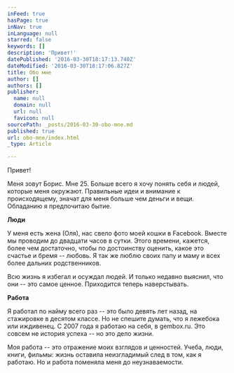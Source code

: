 ```yaml
---
inFeed: true
hasPage: true
inNav: true
inLanguage: null
starred: false
keywords: []
description: 'Привет!'
datePublished: '2016-03-30T18:17:13.740Z'
dateModified: '2016-03-30T18:17:06.827Z'
title: Обо мне
author: []
authors: []
publisher:
  name: null
  domain: null
  url: null
  favicon: null
sourcePath: _posts/2016-03-30-obo-mne.md
published: true
url: obo-mne/index.html
_type: Article

---
```

Привет!

Меня зовут Борис. Мне 25\. Больше всего я хочу понять себя и людей, которые меня окружают. Правильные идеи и внимание к происходящему, значат для меня больше чем деньги и вещи. Обладанию я предпочитаю бытие.

**Люди**

У меня есть жена (Оля), нас свело фото моей кошки в Facebook. Вместе мы проводим до двадцати часов в сутки. Этого времени, кажется, более чем достаточно, чтобы по достоинству оценить, какое это счастье и бремя -- любовь.  Я так же люблю своих папу и маму и всех более дальних родственников.

Всю жизнь я избегал и осуждал людей. И только недавно выяснил, что они -- это самое ценное. Приходится теперь наверстывать.

**Работа**

Я работал по найму всего раз -- это было девять лет назад, на стажировке в десятом классе. Но не спешите думать, что я лежебока или иждивенец. С 2007 года я работаю на себя, в gembox.ru. Это совсем не история успеха -- но это дело жизни.

Моя работа -- это отражение моих взглядов и ценностей. Учеба, люди, книги, фильмы: жизнь оставила неизгладимый след в том, как я работаю. Но и работа поменяла меня до неузнаваемости.